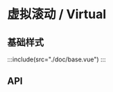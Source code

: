 # 虚拟滚动 / Virtual
## 基础样式

:::include(src="./doc/base.vue")
:::


<!-- ## 类型与用法

### 不确定的高度
:::include(src="./doc/dubious-height.vue")
:::

### 在 select 中的应用
:::include(src="../select/doc/responsive.vue")
::: -->


## API
<api-doc name="Virtual" :doc="require('./api.json')"></api-doc>

